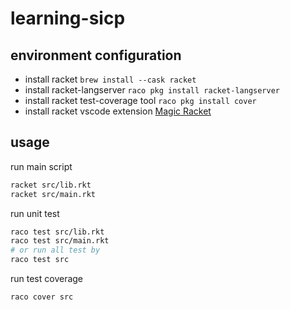 # learning-sicp

## environment configuration

* install racket `brew install --cask racket`
* install racket-langserver `raco pkg install racket-langserver`
* install racket test-coverage tool `raco pkg install cover`
* install racket vscode extension [Magic Racket](https://marketplace.visualstudio.com/items?itemName=evzen-wybitul.magic-racket)

## usage

run main script

```sh
racket src/lib.rkt
racket src/main.rkt
```

run unit test

```sh
raco test src/lib.rkt
raco test src/main.rkt
# or run all test by
raco test src
```

run test coverage

```sh
raco cover src
```

